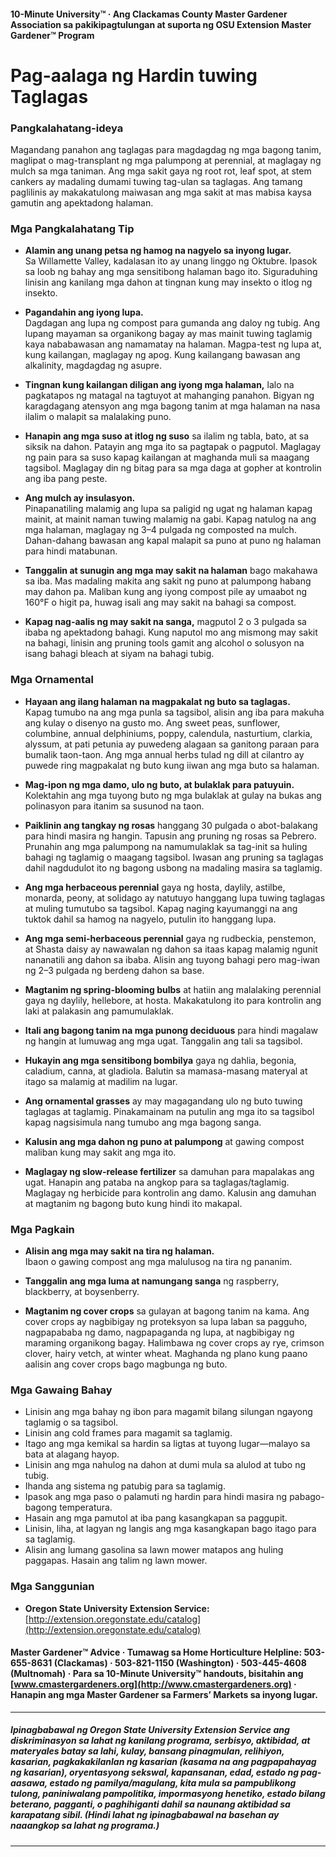 #### 10-Minute University™ · Ang Clackamas County Master Gardener Association sa pakikipagtulungan at suporta ng OSU Extension Master Gardener™ Program

# Pag-aalaga ng Hardin tuwing Taglagas

### Pangkalahatang-ideya

Magandang panahon ang taglagas para magdagdag ng mga bagong tanim, maglipat o mag-transplant ng mga palumpong at perennial, at maglagay ng mulch sa mga taniman. Ang mga sakit gaya ng root rot, leaf spot, at stem cankers ay madaling dumami tuwing tag-ulan sa taglagas. Ang tamang paglilinis ay makakatulong maiwasan ang mga sakit at mas mabisa kaysa gamutin ang apektadong halaman.

### Mga Pangkalahatang Tip

- **Alamin ang unang petsa ng hamog na nagyelo sa inyong lugar.**  
  Sa Willamette Valley, kadalasan ito ay unang linggo ng Oktubre. Ipasok sa loob ng bahay ang mga sensitibong halaman bago ito. Siguraduhing linisin ang kanilang mga dahon at tingnan kung may insekto o itlog ng insekto.

- **Pagandahin ang iyong lupa.**  
  Dagdagan ang lupa ng compost para gumanda ang daloy ng tubig. Ang lupang mayaman sa organikong bagay ay mas mainit tuwing taglamig kaya nababawasan ang namamatay na halaman. Magpa-test ng lupa at, kung kailangan, maglagay ng apog. Kung kailangang bawasan ang alkalinity, magdagdag ng asupre.

- **Tingnan kung kailangan diligan ang iyong mga halaman,** lalo na pagkatapos ng matagal na tagtuyot at mahanging panahon. Bigyan ng karagdagang atensyon ang mga bagong tanim at mga halaman na nasa ilalim o malapit sa malalaking puno.

- **Hanapin ang mga suso at itlog ng suso** sa ilalim ng tabla, bato, at sa siksik na dahon. Patayin ang mga ito sa pagtapak o pagputol. Maglagay ng pain para sa suso kapag kailangan at maghanda muli sa maagang tagsibol. Maglagay din ng bitag para sa mga daga at gopher at kontrolin ang iba pang peste.

- **Ang mulch ay insulasyon.**  
  Pinapanatiling malamig ang lupa sa paligid ng ugat ng halaman kapag mainit, at mainit naman tuwing malamig na gabi. Kapag natulog na ang mga halaman, maglagay ng 3–4 pulgada ng composted na mulch. Dahan-dahang bawasan ang kapal malapit sa puno at puno ng halaman para hindi matabunan.

- **Tanggalin at sunugin ang mga may sakit na halaman** bago makahawa sa iba. Mas madaling makita ang sakit ng puno at palumpong habang may dahon pa. Maliban kung ang iyong compost pile ay umaabot ng 160°F o higit pa, huwag isali ang may sakit na bahagi sa compost.

- **Kapag nag-aalis ng may sakit na sanga,** magputol 2 o 3 pulgada sa ibaba ng apektadong bahagi. Kung naputol mo ang mismong may sakit na bahagi, linisin ang pruning tools gamit ang alcohol o solusyon na isang bahagi bleach at siyam na bahagi tubig.

### Mga Ornamental

- **Hayaan ang ilang halaman na magpakalat ng buto sa taglagas.**  
  Kapag tumubo na ang mga punla sa tagsibol, alisin ang iba para makuha ang kulay o disenyo na gusto mo. Ang sweet peas, sunflower, columbine, annual delphiniums, poppy, calendula, nasturtium, clarkia, alyssum, at pati petunia ay puwedeng alagaan sa ganitong paraan para bumalik taon-taon. Ang mga annual herbs tulad ng dill at cilantro ay puwede ring magpakalat ng buto kung iiwan ang mga buto sa halaman.

- **Mag-ipon ng mga damo, ulo ng buto, at bulaklak para patuyuin.**  
  Kolektahin ang mga tuyong buto ng mga bulaklak at gulay na bukas ang polinasyon para itanim sa susunod na taon.

- **Paiklinin ang tangkay ng rosas** hanggang 30 pulgada o abot-balakang para hindi masira ng hangin. Tapusin ang pruning ng rosas sa Pebrero. Prunahin ang mga palumpong na namumulaklak sa tag-init sa huling bahagi ng taglamig o maagang tagsibol. Iwasan ang pruning sa taglagas dahil nagdudulot ito ng bagong usbong na madaling masira sa taglamig.

- **Ang mga herbaceous perennial** gaya ng hosta, daylily, astilbe, monarda, peony, at solidago ay natutuyo hanggang lupa tuwing taglagas at muling tumutubo sa tagsibol. Kapag naging kayumanggi na ang tuktok dahil sa hamog na nagyelo, putulin ito hanggang lupa.

- **Ang mga semi-herbaceous perennial** gaya ng rudbeckia, penstemon, at Shasta daisy ay nawawalan ng dahon sa itaas kapag malamig ngunit nananatili ang dahon sa ibaba. Alisin ang tuyong bahagi pero mag-iwan ng 2–3 pulgada ng berdeng dahon sa base.

- **Magtanim ng spring-blooming bulbs** at hatiin ang malalaking perennial gaya ng daylily, hellebore, at hosta. Makakatulong ito para kontrolin ang laki at palakasin ang pamumulaklak.

- **Itali ang bagong tanim na mga punong deciduous** para hindi magalaw ng hangin at lumuwag ang mga ugat. Tanggalin ang tali sa tagsibol.

- **Hukayin ang mga sensitibong bombilya** gaya ng dahlia, begonia, caladium, canna, at gladiola. Balutin sa mamasa-masang materyal at itago sa malamig at madilim na lugar.

- **Ang ornamental grasses** ay may magagandang ulo ng buto tuwing taglagas at taglamig. Pinakamainam na putulin ang mga ito sa tagsibol kapag nagsisimula nang tumubo ang mga bagong sanga.

- **Kalusin ang mga dahon ng puno at palumpong** at gawing compost maliban kung may sakit ang mga ito.

- **Maglagay ng slow-release fertilizer** sa damuhan para mapalakas ang ugat. Hanapin ang pataba na angkop para sa taglagas/taglamig. Maglagay ng herbicide para kontrolin ang damo. Kalusin ang damuhan at magtanim ng bagong buto kung hindi ito makapal.

### Mga Pagkain

- **Alisin ang mga may sakit na tira ng halaman.**  
  Ibaon o gawing compost ang mga malulusog na tira ng pananim.

- **Tanggalin ang mga luma at namungang sanga** ng raspberry, blackberry, at boysenberry.

- **Magtanim ng cover crops** sa gulayan at bagong tanim na kama. Ang cover crops ay nagbibigay ng proteksyon sa lupa laban sa pagguho, nagpapababa ng damo, nagpapaganda ng lupa, at nagbibigay ng maraming organikong bagay. Halimbawa ng cover crops ay rye, crimson clover, hairy vetch, at winter wheat. Maghanda ng plano kung paano aalisin ang cover crops bago magbunga ng buto.

### Mga Gawaing Bahay

- Linisin ang mga bahay ng ibon para magamit bilang silungan ngayong taglamig o sa tagsibol.
- Linisin ang cold frames para magamit sa taglamig.
- Itago ang mga kemikal sa hardin sa ligtas at tuyong lugar—malayo sa bata at alagang hayop.
- Linisin ang mga nahulog na dahon at dumi mula sa alulod at tubo ng tubig.
- Ihanda ang sistema ng patubig para sa taglamig.
- Ipasok ang mga paso o palamuti ng hardin para hindi masira ng pabago-bagong temperatura.
- Hasain ang mga pamutol at iba pang kasangkapan sa paggupit.
- Linisin, liha, at lagyan ng langis ang mga kasangkapan bago itago para sa taglamig.
- Alisin ang lumang gasolina sa lawn mower matapos ang huling paggapas. Hasain ang talim ng lawn mower.

### Mga Sanggunian

- **Oregon State University Extension Service:**  
  [http://extension.oregonstate.edu/catalog](http://extension.oregonstate.edu/catalog)

#### Master Gardener™ Advice · Tumawag sa Home Horticulture Helpline: 503-655-8631 (Clackamas) · 503-821-1150 (Washington) · 503-445-4608 (Multnomah) · Para sa 10-Minute University™ handouts, bisitahin ang [www.cmastergardeners.org](http://www.cmastergardeners.org) · Hanapin ang mga Master Gardener sa Farmers’ Markets sa inyong lugar.

---

##### Ipinagbabawal ng Oregon State University Extension Service ang diskriminasyon sa lahat ng kanilang programa, serbisyo, aktibidad, at materyales batay sa lahi, kulay, bansang pinagmulan, relihiyon, kasarian, pagkakakilanlan ng kasarian (kasama na ang pagpapahayag ng kasarian), oryentasyong sekswal, kapansanan, edad, estado ng pag-aasawa, estado ng pamilya/magulang, kita mula sa pampublikong tulong, paniniwalang pampolitika, impormasyong henetiko, estado bilang beterano, pagganti, o paghihiganti dahil sa naunang aktibidad sa karapatang sibil. (Hindi lahat ng ipinagbabawal na basehan ay naaangkop sa lahat ng programa.)
---